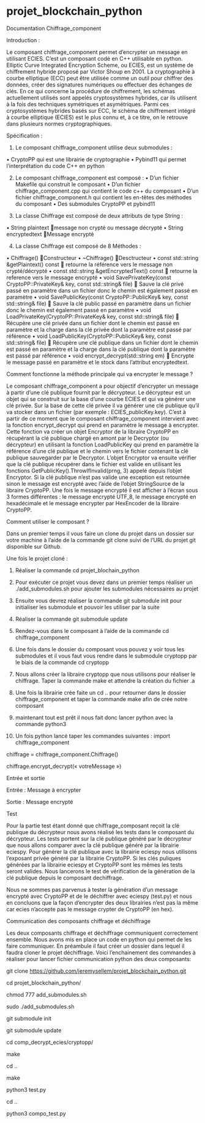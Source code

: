 # projet_blockchain_python

Documentation Chiffrage_component

Introduction : 

Le composant chiffrage_component permet d’encrypter un message en utilisant ECIES. 
C’est un composant codé en C++ utilisable en python. 
Elliptic Curve Integrated Encryption Scheme, ou ECIES, est un système de chiffrement hybride proposé par Victor Shoup en 2001. 
La cryptographie à courbe elliptique (ECC) peut être utilisée comme un outil pour chiffrer des données, créer des signatures numériques ou effectuer des échanges de clés. 
En ce qui concerne la procédure de chiffrement, les schémas actuellement utilisés sont appelés cryptosystèmes hybrides, car ils utilisent à la fois des techniques symétriques et asymétriques. 
Parmi ces cryptosystèmes hybrides basés sur ECC, le schéma de chiffrement intégré à courbe elliptique (ECIES) est le plus connu et, à ce titre, on le retrouve dans plusieurs normes cryptographiques.

Spécification :

1)	Le composant chiffrage_component utilise deux submodules :

•	CryptoPP qui est une librairie de cryptographie
•	Pybind11 qui permet l’interprétation du code C++ en python

2)	Le composant chiffrage_component est composé :
•	D’un fichier Makefile qui construit le composant
•	D’un fichier chiffrage_component.cpp qui contient le code c++ du composant
•	D’un fichier chiffrage_component.h qui contient les en-têtes des méthodes du composant
•	Des submodules CryptoPP et pybind11


3)	La classe Chiffrage est composé de deux attributs de type String :

•	String plaintext message non crypté ou message décrypté
•	String encryptedtext Message encrypté

4)	La classe Chiffrage est composé de 8 Méthodes :

•	Chiffrage() Constructeur
•	~Chiffrage() Desctructeur
•	const std::string &getPlaintext() const  retourne la référence vers le message non crypté/décrypté
•	const std::string &getEncryptedText() const  retourne la reference vers le message encrypté
•	void SavePrivateKey(const CryptoPP::PrivateKey& key, const std::string& file)  Sauve la clé privé passé en paramètre dans un fichier donc le chemin est également passé en paramètre
•	void SavePublicKey(const CryptoPP::PublicKey& key, const std::string& file)  Sauve la clé public passé en paramètre dans un fichier donc le chemin est également passé en paramètre
•	void LoadPrivateKey(CryptoPP::PrivateKey& key, const std::string& file)  Récupère une clé privée dans un fichier dont le chemin est passé en paramètre et la charge dans la clé privée dont la paramètre est passé par référence
•	void LoadPublicKey(CryptoPP::PublicKey& key, const std::string& file)  Récupère une clé publique dans un fichier dont le chemin est passé en paramètre et la charge dans la clé publique dont la paramètre est passé par référence
•	void encrypt_decrypt(std::string em)  Encrypte le message passé en paramètre et le stock dans l’attribut encryptedtext.

Comment fonctionne la méthode principale qui va encrypter le message ?

Le composant chiffrage_component a pour objectif d’encrypter un message à partir d’une clé publique fournit par le décrypteur. Le décrypteur est un objet qui se construit sur la base d’une courbe ECIES et qui va générer une clé privée. Sur la base de cette clé privée il va générer une clé publique qu’il va stocker dans un fichier (par exemple : ECIES_publicKey.key). C’est à partir de ce moment que le composant chiffrage_component intervient avec la fonction encrypt_decrypt qui prend en paramètre le message à encrypter. Cette fonction va créer un objet Encryptor de la libraire CryptoPP en récupérant la clé publique chargé en amont par le Decryptor (ou décrypteur) en utilisant la fonction LoadPublicKey qui prend en paramètre la référence d’une clé publique et le chemin vers le fichier contenant la clé publique sauvegarder par le Decryptor. L’objet Encryptor va ensuite vérifier que la clé publique récupérer dans le fichier est valide en utilisant les fonctions GetPublicKey().ThrowIfInvalid(prng, 3) appelé depuis l’objet Encryptor. Si la clé publique n’est pas valide une exception est retournée sinon le message est encrypté avec l’aide de l’objet StringSource de la libraire CryptoPP. Une fois le message encrypté il est afficher à l’écran sous 3 formes différentes : le message encrypté UTF_8, le message encrypté en hexadécimale et le message encrypter par HexEncoder de la libraire CryptoPP.

Comment utiliser le composant ?

Dans un premier temps il vous faire un clone du projet dans un dossier sur votre machine à l’aide de la commande git clone suivi de l’URL du projet git disponible sur Github.

Une fois le projet cloné :

1) Réaliser la commande cd projet_blochain_python

2) Pour exécuter ce projet vous devez dans un premier temps réaliser un ./add_submodules.sh pour ajouter les submodules nécessaires au projet

3) Ensuite vous devrez réaliser la commande git submodule init pour initialiser les submodule et pouvoir les utiliser par la suite

4) Réaliser la commande git submodule update

5) Rendez-vous dans le composant à l’aide de la commande cd chiffrage_component

6) Une fois dans le dossier du composant vous pouvez y voir tous les submodules et il vous faut vous rendre dans le submodule cryptopp par le biais de la commande cd cryptopp

7) Nous allons créer la libraire cryptopp que nous utilisons pour réaliser le chiffrage. Taper la commande make et attendre la création du fichier .a

8) Une fois la librairie crée faite un cd .. pour retourner dans le dossier chiffrage_component et taper la commande make afin de crée notre composant

9) maintenant tout est prêt il nous fait donc lancer python avec la commande python3

10) Un fois python lancé taper les commandes suivantes :
import chiffrage_component

chiffrage = chiffrage_component.Chiffrage()

chiffrage.encrypt_decrypt(« votreMessage »)

Entrée et sortie

Entrée : Message à encrypter

Sortie : Message encrypté

Test

Pour la partie test étant donné que chiffrage_composant reçoit la clé publique du décrypteur nous avons réalisé les tests dans le composant du décrypteur. 
Les tests portent sur la clé publique généré par le décrypteur que nous allons comparer avec la clé publique généré par la librairie eciespy. 
Pour générer la clé publique avec la librairie eciespy nous utilisons l’exposant privée généré par la librairie CryptoPP. 
Si les clés puliques générées par la librairie eciespy et CryptoPP sont les mêmes les tests seront valides.
Nous lancerons le test de vérification de la génération de la clé publique depuis le composant dechiffrage.

Nous ne sommes pas parvenus à tester la génération d’un message encrypté avec CryptoPP et de le déchiffrer avec eciespy (test.py) et nous en concluons que la façon d’encrypter des deux librairies n’est pas la même car ecies n’accepte pas le message crypter de CryptoPP (en hex).

Communication des composants chiffrage et déchiffrage

Les deux composants chiffrage et déchiffrage communiquent correctement ensemble. 
Nous avons mis en place un code en python qui permet de les faire communiquer. 
En préambule il faut créer un dossier dans lequel il faudra cloner le projet déchiffrage. 
Voici l’enchainement des commandes à réaliser pour lancer fichier communication python des deux composants:

git clone https://github.com/jeremysellem/projet_blockchain_python.git

cd projet_blockchain_python/

chmod 777 add_submodules.sh 

sudo ./add_submodules.sh

git submodule init

git submodule update

cd comp_decrypt_ecies/cryptopp/

make

cd ..

make

python3 test.py

cd ..

python3 compo_test.py

